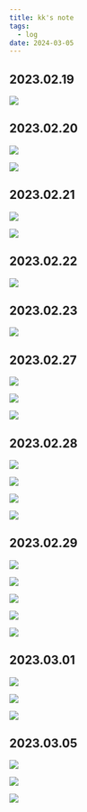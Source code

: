```yaml
---
title: kk's note
tags:
  - log
date: 2024-03-05
---
```


## 2023.02.19

![](log/kk_unified_national_graduate_entrance_examination/attachments/Pasted%20image%2020240219235533.png)


## 2023.02.20


![](log/kk_unified_national_graduate_entrance_examination/attachments/Pasted%20image%2020240225141635.png)

![](log/kk_unified_national_graduate_entrance_examination/attachments/Pasted%20image%2020240225141612.png)

## 2023.02.21

![](log/kk_unified_national_graduate_entrance_examination/attachments/Pasted%20image%2020240225141740.png)

![](log/kk_unified_national_graduate_entrance_examination/attachments/Pasted%20image%2020240225141748.png)

## 2023.02.22

![](log/kk_unified_national_graduate_entrance_examination/attachments/Pasted%20image%2020240225142012.png)

## 2023.02.23


![](log/kk_unified_national_graduate_entrance_examination/attachments/Pasted%20image%2020240225142025.png)


## 2023.02.27

![](log/kk_unified_national_graduate_entrance_examination/attachments/db79dadfffc65eb0f4c80195d92f5aa.jpg)

![](log/kk_unified_national_graduate_entrance_examination/attachments/80de94d625273fa3b0c393d70e10b18.jpg)

![](log/kk_unified_national_graduate_entrance_examination/attachments/ece14a615a96dddff3a74270d475afc.jpg)

## 2023.02.28

![](log/kk_unified_national_graduate_entrance_examination/attachments/f5bfb6b49b88ebb0ca3c778158ff2c1.jpg)


![](log/kk_unified_national_graduate_entrance_examination/attachments/12195d2cb4e248047ec7468c61e5411.jpg)



![](log/kk_unified_national_graduate_entrance_examination/attachments/595a9afc67475b1743f783b538085ba.jpg)



![](log/kk_unified_national_graduate_entrance_examination/attachments/679017b7d2d26502640fc20527a4002.jpg)


## 2023.02.29

![](log/kk_unified_national_graduate_entrance_examination/attachments/Weixin%20Image_20240302172159.jpg)


![](log/kk_unified_national_graduate_entrance_examination/attachments/Weixin%20Image_20240302172204.jpg)


![](log/kk_unified_national_graduate_entrance_examination/attachments/Weixin%20Image_20240302172208.jpg)


![](log/kk_unified_national_graduate_entrance_examination/attachments/Weixin%20Image_20240302172217.jpg)


![](log/kk_unified_national_graduate_entrance_examination/attachments/Weixin%20Image_20240302172222.jpg)


## 2023.03.01

![](log/kk_unified_national_graduate_entrance_examination/attachments/Weixin%20Image_20240302172326.jpg)


![](log/kk_unified_national_graduate_entrance_examination/attachments/Weixin%20Image_20240302172338.jpg)


![](log/kk_unified_national_graduate_entrance_examination/attachments/Weixin%20Image_20240302172343.jpg)


## 2023.03.05

![](log/kk_unified_national_graduate_entrance_examination/attachments/Weixin%20Image_20240306151321.jpg)



![](log/kk_unified_national_graduate_entrance_examination/attachments/Weixin%20Image_20240306151330.jpg)



![](log/kk_unified_national_graduate_entrance_examination/attachments/Weixin%20Image_20240306151341.jpg)